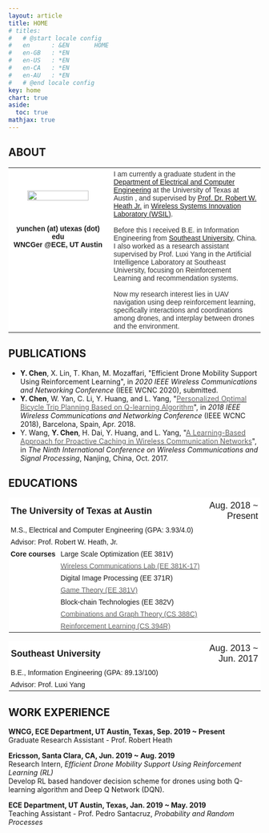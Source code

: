 ```yaml
---
layout: article
title: HOME
# titles:
#   # @start locale config
#   en      : &EN       HOME
#   en-GB   : *EN
#   en-US   : *EN
#   en-CA   : *EN
#   en-AU   : *EN
#   # @end locale config
key: home
chart: true
aside:
  toc: true
mathjax: true
---
```

  
## ABOUT
<!-- ## <span id = "About">ABOUT</span> -->

<style type="text/css">
.tg  {border-collapse:collapse;border-spacing:0;}
.tg td{font-family:Arial, sans-serif;font-size:14px;padding:4px 4px;border-style:solid;border-width:0px;overflow:hidden;word-break:normal;border-color:black;}
.tg th{font-family:Arial, sans-serif;font-size:14px;font-weight:normal;padding:4px 4px;border-style:solid;border-width:1px;overflow:hidden;word-break:normal;border-color:black;}
.tg .tg-rz8g{font-family:Arial, Helvetica, sans-serif !important;;background-color:#ffffff;border-color:#ffffff;text-align:center;vertical-align:center}
.tg .tg-oe15{background-color:#ffffff;border-color:#ffffff;text-align:left;vertical-align:top}
.tg .tg-htk4{font-family:Arial, Helvetica, sans-serif !important;;background-color:#ffffff;color:#333333;border-color:#ffffff;text-align:left;vertical-align:top}
.tg .tg-wk8r{background-color:#ffffff;border-color:#ffffff;text-align:center;vertical-align:top}
.tg .tg-b0es{font-weight:bold;background-color:#ffffff;border-color:#ffffff;text-align:center;vertical-align:top}
</style>
<table class="tg">
  <tr>
    <td class="tg-rz8g" width = "40%"><img src="./photo.JPG" width = "80%"/></td>
    <td class="tg-oe15"></td>
    <td class="tg-htk4" rowspan="2" width = "60%">I am currently a graduate student in the <a href="http://www.ece.utexas.edu/">Department of Electrical and Computer Engineering</a> at the University of Texas at Austin , and supervised by <a href="http://www.ece.utexas.edu/people/faculty/robert-heath">Prof. Dr. Robert W. Heath Jr.</a> in <a href="http://www.profheath.org/">Wireless Systems Innovation Laboratory (WSIL)</a>. <br><br> Before this I received B.E. in Information Engineering from <a href="http://www.seu.edu.cn/english/">Southeast University</a>, China. I also worked as a research assistant supervised by Prof. Luxi Yang in the Artificial Intelligence Laboratory at Southeast University, focusing on Reinforcement Learning and recommendation systems. <br><br>Now my research interest lies in UAV navigation using deep reinforcement learning, specifically interactions and coordinations among drones, and interplay between drones and the environment.</td>
  </tr>
  <tr>
    <td class="tg-b0es">yunchen (at) utexas (dot) edu<br>WNCGer @ECE, UT Austin</td>
    <td class="tg-oe15"></td>
  </tr>
</table>

## PUBLICATIONS
<!-- ## <span id = "Publications">PUBLICATIONS</span> -->
* **Y. Chen**, X. Lin, T. Khan, M. Mozaffari, "Efficient Drone Mobility Support Using Reinforcement Learning", in *2020 IEEE Wireless Communications and Networking Conference* (IEEE WCNC 2020), submitted.
* **Y. Chen**, W. Yan, C. Li, Y. Huang, and L. Yang, "<a href="https://ieeexplore.ieee.org/document/8377056/references#references"><span style="color:rgb(101, 101, 101)">Personalized Optimal Bicycle Trip Planning Based on Q-learning Algorithm</span></a>", in *2018 IEEE Wireless Communications and Networking Conference* (IEEE WCNC 2018), Barcelona, Spain, Apr. 2018. 
* Y. Wang, **Y. Chen**, H. Dai, Y. Huang, and L. Yang, "<a href="https://ieeexplore.ieee.org/abstract/document/8170984"><span style="color:rgb(101, 101, 101)">A Learning-Based Approach for Proactive Caching in Wireless Communication Networks</span></a>", in *The Ninth International Conference on Wireless Communications and Signal Processing*, Nanjing, China, Oct. 2017. 

## EDUCATIONS
<!-- ## <span id = "Educations">EDUCATIONS</span> -->
<style type="text/css">
.tg .tg-uj1g{font-size:18px;background-color:#ffffff;border-color:#ffffff;text-align:right;vertical-align:middle}
.tg .tg-ggd5{font-size:18px;background-color:#ffffff;border-color:#ffffff;text-align:left;vertical-align:middle}
</style>
<table class="tg">
  <tr>
    <th class="tg-ggd5" colspan="2" width="78%"><span style="font-weight:bold">The University of Texas at Austin</span></th>
    <th class="tg-uj1g"><span style="font-weight:normal">Aug. 2018 ~ Present</span></th>
  </tr>
  <tr>
    <td class="tg-oe15" colspan="2">M.S., Electrical and Computer Engineering (GPA: 3.93/4.0)</td>
    <td class="tg-oe15"></td>
  </tr>
  <tr>
    <td class="tg-oe15" colspan="2">Advisor: Prof. Robert W. Heath, Jr.</td>
    <td class="tg-oe15"></td>
  </tr>
  <tr>
    <td class="tg-oe15" rowspan="7"><span style="font-weight:bold">Core courses</span></td>
    <td class="tg-oe15">Large Scale Optimization (EE 381V)</td>
    <td class="tg-oe15"></td>
  </tr>
  <tr>
    <td class="tg-oe15"><a href="http://www.profheath.org/teaching/ee-371c-ee-381v-wireless-communications-lab/"><span style="color:rgb(101, 101, 101)">Wireless Communications Lab (EE 381K-17)</span></a></td>
    <td class="tg-oe15"></td>
  </tr>
  <tr>
    <td class="tg-oe15">Digital Image Processing (EE 371R)</td>
    <td class="tg-oe15"></td>
  </tr>
  <tr>
    <td class="tg-oe15"><a href="https://users.ece.utexas.edu/~nikolova/Teaching/S19GT.pdf"><span style="color:rgb(101, 101, 101)">Game Theory (EE 381V)</span></a></td>
    <td class="tg-oe15"></td>
  </tr>
  <tr>
    <td class="tg-oe15">Block-chain Technologies (EE 382V)</td>
    <td class="tg-oe15"></td>
  </tr>
  <tr>
    <td class="tg-oe15"><a href="https://www.cs.utexas.edu/~diz/388C/syllabus.html"><span style="color:rgb(101, 101, 101)">Combinations and Graph Theory (CS 388C)</span></a></td>
    <td class="tg-oe15"></td>
  </tr>
  <tr>
    <td class="tg-oe15"><a href="http://www.cs.utexas.edu/~pstone/Courses/394Rfall19/"><span style="color:rgb(101, 101, 101)">Reinforcement Learning (CS 394R)</span></a></td>
    <td class="tg-oe15"></td>
  </tr>
</table>
<table class="tg">
  <tr>
    <th class="tg-ggd5" colspan="2" width="76.5%"><span style="font-weight:bold">Southeast University</span></th>
    <th class="tg-uj1g" ><span style="font-weight:normal">Aug. 2013 ~ Jun. 2017</span></th>
  </tr>
  <tr>
    <td class="tg-oe15" colspan="2">B.E., Information Engineering (GPA: 89.13/100)</td>
    <td class="tg-oe15"></td>
  </tr>
  <tr>
    <td class="tg-oe15" colspan="2">Advisor: Prof. Luxi Yang</td>
    <td class="tg-oe15"></td>
  </tr>
</table>

## WORK EXPERIENCE
<!-- ## <span id = "Work">WORK EXPERIENCE</span> -->
**WNCG, ECE Department, UT Austin, Texas, Sep. 2019 ~ Present**  
Graduate Research Assistant - Prof. Robert Heath

**Ericsson, Santa Clara, CA, Jun. 2019 ~ Aug. 2019**   
Research Intern, *Efficient Drone Mobility Support Using Reinforcement Learning (RL)*  
    Develop RL based handover decision scheme  for drones using both Q-learning algorithm and Deep Q Network (DQN).

**ECE Department, UT Austin, Texas, Jan. 2019 ~ May. 2019**  
Teaching Assistant - Prof. Pedro Santacruz, *Probability and Random Processes*


